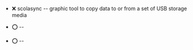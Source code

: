 - :x:  scolasync  --		graphic tool to copy data to or from a set of USB storage media
- :o:    --		

- :o:    --		
